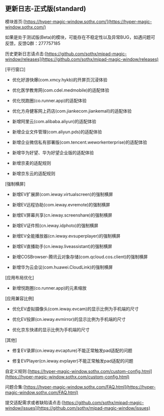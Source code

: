## 更新日志-正式版(standard)

模块首页:[https://hyper-magic-window.sothx.com/](https://hyper-magic-window.sothx.com/)

如果是处于测试版(Beta)的模块，可能存在不稳定性以及异常BUG，如遇问题可反馈，反馈Q群：277757185

历史更新日志请点击:[https://github.com/sothx/mipad-magic-window/releases](https://github.com/sothx/mipad-magic-window/releases)

[平行窗口]

- 优化好游快爆(com.xmcy.hykb)的开屏页沉浸体验

- 优化医学教育网(com.cdel.medmobile)的适配体验

- 优化悦跑圈(co.runner.app)的适配体验

- 优化方舟健客网上药店(com.jiankecom.jiankemall)的适配体验

- 新增阿里云(com.alibaba.aliyun)的适配体验

- 新增企业文件管理(com.aliyun.pds)的适配体验

- 新增企业微信私有部署版(com.tencent.weworkenterprise)的适配体验

- 新增华为好望、华为好望企业版的适配体验

- 新增京麦的适配规则

- 新增京东云的适配规则


[强制横屏]

- 新增EV扩展屏(com.ieway.virtualscreen)的强制横屏

- 新增EV远程协助(com.ieway.evremote)的强制横屏

- 新增EV屏幕共享(cn.ieway.screenshare)的强制横屏

- 新增EV证件照(cn.ieway.idphoto)的强制横屏

- 新增EV全能播放器(cn.ieway.evsuperplayer)的强制横屏

- 新增EV直播助手(cn.ieway.liveassistant)的强制横屏

- 新增COSBrowser-腾讯云对象存储(com.qcloud.cos.client)的强制横屏

- 新增华为云会议(com.huawei.CloudLink)的强制横屏

[应用布局优化]

- 新增悦跑圈(co.runner.app)的元素缩放


[应用兼容比例]

- 优化EV虚拟摄像头(com.ieway.evcam)的显示比例为手机端的尺寸

- 优化EV投屏(cn.ieway.evmirror)的显示比例为手机端的尺寸

- 优化京东快递的显示比例为手机端的尺寸


[其他]

- 修复EV录屏(cn.ieway.evcapture)不能正常触发pad适配的问题

- 修复EVPlayer(cn.ieway.evplayer)不能正常触发pad适配的问题




自定义规则:[https://hyper-magic-window.sothx.com/custom-config.html](https://hyper-magic-window.sothx.com/custom-config.html)

问题合集:[https://hyper-magic-window.sothx.com/FAQ.html](https://hyper-magic-window.sothx.com/FAQ.html)

提交适配需求或者缺陷请点击:[https://github.com/sothx/mipad-magic-window/issues](https://github.com/sothx/mipad-magic-window/issues)
